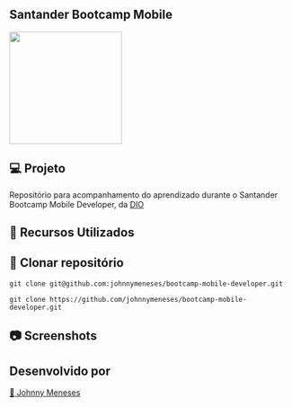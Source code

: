 ## Santander Bootcamp Mobile

<img src="https://hermes.digitalinnovation.one/tracks/87136efb-f048-4304-81c4-f21a7654920b.png" height="200" width="200" />




## 💻 Projeto

Repositório para acompanhamento do aprendizado durante o Santander Bootcamp Mobile Developer, da [DIO](https://www.dio.me/)





## 🔧 Recursos Utilizados



## 💾 Clonar repositório

`git clone git@github.com:johnnymeneses/bootcamp-mobile-developer.git`

`git clone https://github.com/johnnymeneses/bootcamp-mobile-developer.git`


## 📷 Screenshots




## Desenvolvido por

[:man: Johnny Meneses](https://www.linkedin.com/in/johnny-meneses-84520419/)
